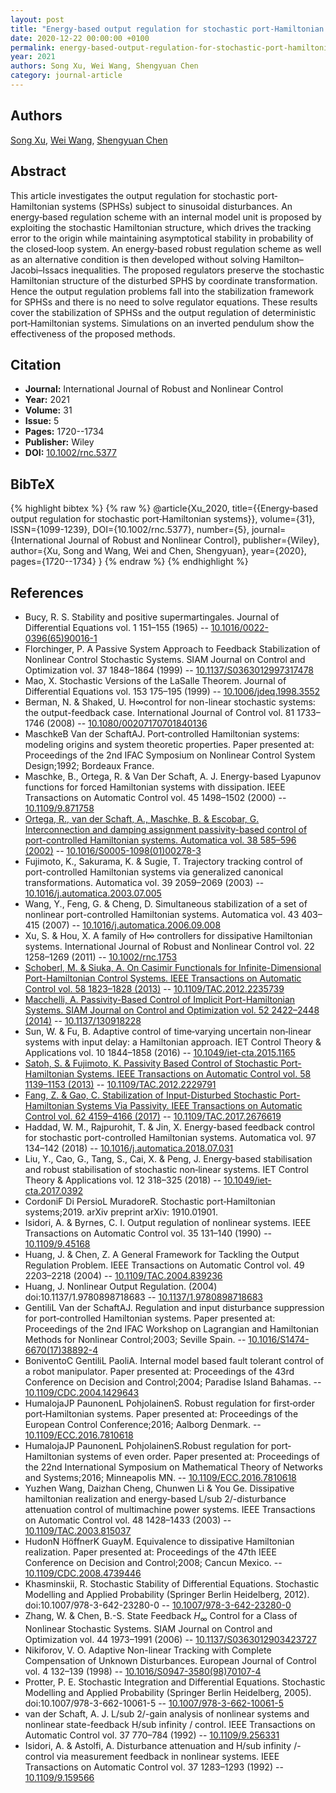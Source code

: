 ```yaml
---
layout: post
title: "Energy‐based output regulation for stochastic port‐Hamiltonian systems"
date: 2020-12-22 00:00:00 +0100
permalink: energy-based-output-regulation-for-stochastic-port-hamiltonian-systems
year: 2021
authors: Song Xu, Wei Wang, Shengyuan Chen
category: journal-article
---
```

 
## Authors
[Song Xu](authors/song-xu), [Wei Wang](authors/wei-wang), [Shengyuan Chen](authors/shengyuan-chen)
 
## Abstract
This article investigates the output regulation for stochastic port‐Hamiltonian systems (SPHSs) subject to sinusoidal disturbances. An energy‐based regulation scheme with an internal model unit is proposed by exploiting the stochastic Hamiltonian structure, which drives the tracking error to the origin while maintaining asymptotical stability in probability of the closed‐loop system. An energy‐based robust regulation scheme as well as an alternative condition is then developed without solving Hamilton–Jacobi–Issacs inequalities. The proposed regulators preserve the stochastic Hamiltonian structure of the disturbed SPHS by coordinate transformation. Hence the output regulation problems fall into the stabilization framework for SPHSs and there is no need to solve regulator equations. These results cover the stabilization of SPHSs and the output regulation of deterministic port‐Hamiltonian systems. Simulations on an inverted pendulum show the effectiveness of the proposed methods.
 
## Citation
- **Journal:** International Journal of Robust and Nonlinear Control
- **Year:** 2021
- **Volume:** 31
- **Issue:** 5
- **Pages:** 1720--1734
- **Publisher:** Wiley
- **DOI:** [10.1002/rnc.5377](https://doi.org/10.1002/rnc.5377)
 
## BibTeX
{% highlight bibtex %}
{% raw %}
@article{Xu_2020,
  title={{Energy‐based output regulation for stochastic port‐Hamiltonian systems}},
  volume={31},
  ISSN={1099-1239},
  DOI={10.1002/rnc.5377},
  number={5},
  journal={International Journal of Robust and Nonlinear Control},
  publisher={Wiley},
  author={Xu, Song and Wang, Wei and Chen, Shengyuan},
  year={2020},
  pages={1720--1734}
}
{% endraw %}
{% endhighlight %}
 
## References
- Bucy, R. S. Stability and positive supermartingales. Journal of Differential Equations vol. 1 151–155 (1965) -- [10.1016/0022-0396(65)90016-1](https://doi.org/10.1016/0022-0396(65)90016-1)
- Florchinger, P. A Passive System Approach to Feedback Stabilization of Nonlinear Control Stochastic Systems. SIAM Journal on Control and Optimization vol. 37 1848–1864 (1999) -- [10.1137/S0363012997317478](https://doi.org/10.1137/S0363012997317478)
- Mao, X. Stochastic Versions of the LaSalle Theorem. Journal of Differential Equations vol. 153 175–195 (1999) -- [10.1006/jdeq.1998.3552](https://doi.org/10.1006/jdeq.1998.3552)
- Berman, N. & Shaked, U. H∞control for non-linear stochastic systems: the output-feedback case. International Journal of Control vol. 81 1733–1746 (2008) -- [10.1080/00207170701840136](https://doi.org/10.1080/00207170701840136)
- MaschkeB Van der SchaftAJ. Port‐controlled Hamiltonian systems: modeling origins and system theoretic properties. Paper presented at: Proceedings of the 2nd IFAC Symposium on Nonlinear Control System Design;1992; Bordeaux France.
- Maschke, B., Ortega, R. & Van Der Schaft, A. J. Energy-based Lyapunov functions for forced Hamiltonian systems with dissipation. IEEE Transactions on Automatic Control vol. 45 1498–1502 (2000) -- [10.1109/9.871758](https://doi.org/10.1109/9.871758)
- [Ortega, R., van der Schaft, A., Maschke, B. & Escobar, G. Interconnection and damping assignment passivity-based control of port-controlled Hamiltonian systems. Automatica vol. 38 585–596 (2002)](interconnection-and-damping-assignment-passivity-based-control-of-port-controlled-hamiltonian-systems) -- [10.1016/S0005-1098(01)00278-3](https://doi.org/10.1016/S0005-1098(01)00278-3)
- Fujimoto, K., Sakurama, K. & Sugie, T. Trajectory tracking control of port-controlled Hamiltonian systems via generalized canonical transformations. Automatica vol. 39 2059–2069 (2003) -- [10.1016/j.automatica.2003.07.005](https://doi.org/10.1016/j.automatica.2003.07.005)
- Wang, Y., Feng, G. & Cheng, D. Simultaneous stabilization of a set of nonlinear port-controlled Hamiltonian systems. Automatica vol. 43 403–415 (2007) -- [10.1016/j.automatica.2006.09.008](https://doi.org/10.1016/j.automatica.2006.09.008)
- Xu, S. & Hou, X. A family of H∞ controllers for dissipative Hamiltonian systems. International Journal of Robust and Nonlinear Control vol. 22 1258–1269 (2011) -- [10.1002/rnc.1753](https://doi.org/10.1002/rnc.1753)
- [Schoberl, M. & Siuka, A. On Casimir Functionals for Infinite-Dimensional Port-Hamiltonian Control Systems. IEEE Transactions on Automatic Control vol. 58 1823–1828 (2013)](on-casimir-functionals-for-infinite-dimensional-port-hamiltonian-control-systems) -- [10.1109/TAC.2012.2235739](https://doi.org/10.1109/TAC.2012.2235739)
- [Macchelli, A. Passivity-Based Control of Implicit Port-Hamiltonian Systems. SIAM Journal on Control and Optimization vol. 52 2422–2448 (2014)](passivity-based-control-of-implicit-port-hamiltonian-systems) -- [10.1137/130918228](https://doi.org/10.1137/130918228)
- Sun, W. & Fu, B. Adaptive control of time‐varying uncertain non‐linear systems with input delay: a Hamiltonian approach. IET Control Theory &amp; Applications vol. 10 1844–1858 (2016) -- [10.1049/iet-cta.2015.1165](https://doi.org/10.1049/iet-cta.2015.1165)
- [Satoh, S. & Fujimoto, K. Passivity Based Control of Stochastic Port-Hamiltonian Systems. IEEE Transactions on Automatic Control vol. 58 1139–1153 (2013)](passivity-based-control-of-stochastic-port-hamiltonian-systems) -- [10.1109/TAC.2012.2229791](https://doi.org/10.1109/TAC.2012.2229791)
- [Fang, Z. & Gao, C. Stabilization of Input-Disturbed Stochastic Port-Hamiltonian Systems Via Passivity. IEEE Transactions on Automatic Control vol. 62 4159–4166 (2017)](stabilization-of-input-disturbed-stochastic-port-hamiltonian-systems-via-passivity) -- [10.1109/TAC.2017.2676619](https://doi.org/10.1109/TAC.2017.2676619)
- Haddad, W. M., Rajpurohit, T. & Jin, X. Energy-based feedback control for stochastic port-controlled Hamiltonian systems. Automatica vol. 97 134–142 (2018) -- [10.1016/j.automatica.2018.07.031](https://doi.org/10.1016/j.automatica.2018.07.031)
- Liu, Y., Cao, G., Tang, S., Cai, X. & Peng, J. Energy‐based stabilisation and  robust stabilisation of stochastic non‐linear systems. IET Control Theory &amp; Applications vol. 12 318–325 (2018) -- [10.1049/iet-cta.2017.0392](https://doi.org/10.1049/iet-cta.2017.0392)
- CordoniF Di PersioL MuradoreR. Stochastic port‐Hamiltonian systems;2019. arXiv preprint arXiv: 1910.01901.
- Isidori, A. & Byrnes, C. I. Output regulation of nonlinear systems. IEEE Transactions on Automatic Control vol. 35 131–140 (1990) -- [10.1109/9.45168](https://doi.org/10.1109/9.45168)
- Huang, J. & Chen, Z. A General Framework for Tackling the Output Regulation Problem. IEEE Transactions on Automatic Control vol. 49 2203–2218 (2004) -- [10.1109/TAC.2004.839236](https://doi.org/10.1109/TAC.2004.839236)
- Huang, J. Nonlinear Output Regulation. (2004) doi:10.1137/1.9780898718683 -- [10.1137/1.9780898718683](https://doi.org/10.1137/1.9780898718683)
- GentiliL Van der SchaftAJ. Regulation and input disturbance suppression for port‐controlled Hamiltonian systems. Paper presented at: Proceedings of the 2nd IFAC Workshop on Lagrangian and Hamiltonian Methods for Nonlinear Control;2003; Seville Spain. -- [10.1016/S1474-6670(17)38892-4](https://doi.org/10.1016/S1474-6670(17)38892-4)
- BoniventoC GentiliL PaoliA. Internal model based fault tolerant control of a robot manipulator. Paper presented at: Proceedings of the 43rd Conference on Decision and Control;2004; Paradise Island Bahamas. -- [10.1109/CDC.2004.1429643](https://doi.org/10.1109/CDC.2004.1429643)
- HumalojaJP PaunonenL PohjolainenS. Robust regulation for first‐order port‐Hamiltonian systems. Paper presented at: Proceedings of the European Control Conference;2016; Aalborg Denmark. -- [10.1109/ECC.2016.7810618](https://doi.org/10.1109/ECC.2016.7810618)
- HumalojaJP PaunonenL PohjolainenS.Robust regulation for port‐Hamiltonian systems of even order. Paper presented at: Proceedings of the 22nd International Symposium on Mathematical Theory of Networks and Systems;2016; Minneapolis MN. -- [10.1109/ECC.2016.7810618](https://doi.org/10.1109/ECC.2016.7810618)
- Yuzhen Wang, Daizhan Cheng, Chunwen Li & You Ge. Dissipative hamiltonian realization and energy-based L/sub 2/-disturbance attenuation control of multimachine power systems. IEEE Transactions on Automatic Control vol. 48 1428–1433 (2003) -- [10.1109/TAC.2003.815037](https://doi.org/10.1109/TAC.2003.815037)
- HudonN HöffnerK GuayM. Equivalence to dissipative Hamiltonian realization. Paper presented at: Proceedings of the 47th IEEE Conference on Decision and Control;2008; Cancun Mexico. -- [10.1109/CDC.2008.4739446](https://doi.org/10.1109/CDC.2008.4739446)
- Khasminskii, R. Stochastic Stability of Differential Equations. Stochastic Modelling and Applied Probability (Springer Berlin Heidelberg, 2012). doi:10.1007/978-3-642-23280-0 -- [10.1007/978-3-642-23280-0](https://doi.org/10.1007/978-3-642-23280-0)
- Zhang, W. & Chen, B.-S. State Feedback $H_\infty$ Control for a Class of Nonlinear Stochastic Systems. SIAM Journal on Control and Optimization vol. 44 1973–1991 (2006) -- [10.1137/S0363012903423727](https://doi.org/10.1137/S0363012903423727)
- Nikiforov, V. O. Adaptive Non-linear Tracking with Complete Compensation of Unknown Disturbances. European Journal of Control vol. 4 132–139 (1998) -- [10.1016/S0947-3580(98)70107-4](https://doi.org/10.1016/S0947-3580(98)70107-4)
- Protter, P. E. Stochastic Integration and Differential Equations. Stochastic Modelling and Applied Probability (Springer Berlin Heidelberg, 2005). doi:10.1007/978-3-662-10061-5 -- [10.1007/978-3-662-10061-5](https://doi.org/10.1007/978-3-662-10061-5)
- van der Schaft, A. J. L/sub 2/-gain analysis of nonlinear systems and nonlinear state-feedback H/sub infinity / control. IEEE Transactions on Automatic Control vol. 37 770–784 (1992) -- [10.1109/9.256331](https://doi.org/10.1109/9.256331)
- Isidori, A. & Astolfi, A. Disturbance attenuation and H/sub infinity /-control via measurement feedback in nonlinear systems. IEEE Transactions on Automatic Control vol. 37 1283–1293 (1992) -- [10.1109/9.159566](https://doi.org/10.1109/9.159566)

